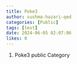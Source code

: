 ```yaml
---
title: Poke3
author: sushma-hazari-qed
categories: [Public]
tags: [test]
date: 2024-06-05 02:07:06 
likes: 0
---
```


1. Poke3 public Category